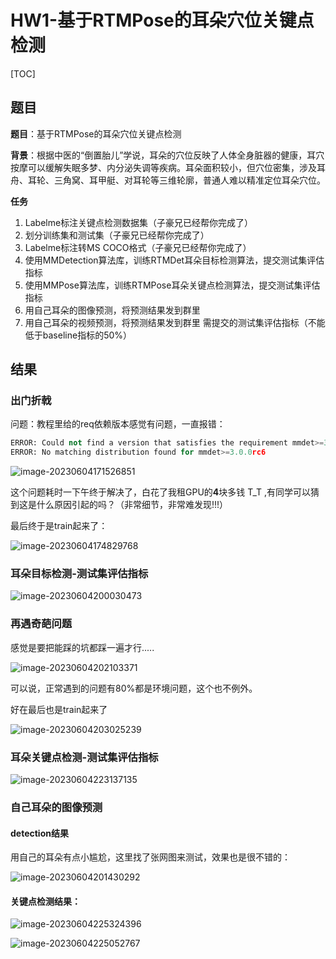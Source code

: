 # HW1-基于RTMPose的耳朵穴位关键点检测

[TOC]

## 题目

**题目**：基于RTMPose的耳朵穴位关键点检测

**背景**：根据中医的“倒置胎儿”学说，耳朵的穴位反映了人体全身脏器的健康，耳穴按摩可以缓解失眠多梦、内分泌失调等疾病。耳朵面积较小，但穴位密集，涉及耳舟、耳轮、三角窝、耳甲艇、对耳轮等三维轮廓，普通人难以精准定位耳朵穴位。



**任务**

1. Labelme标注关键点检测数据集（子豪兄已经帮你完成了）
2. 划分训练集和测试集（子豪兄已经帮你完成了）
3. Labelme标注转MS COCO格式（子豪兄已经帮你完成了）
4. 使用MMDetection算法库，训练RTMDet耳朵目标检测算法，提交测试集评估指标
5. 使用MMPose算法库，训练RTMPose耳朵关键点检测算法，提交测试集评估指标
6. 用自己耳朵的图像预测，将预测结果发到群里
7. 用自己耳朵的视频预测，将预测结果发到群里
   需提交的测试集评估指标（不能低于baseline指标的50%）



## 结果

### 出门折戟

问题：教程里给的req依赖版本感觉有问题，一直报错：

```python
ERROR: Could not find a version that satisfies the requirement mmdet>=3.0.0rc6 (from versions: 0.6.0, 0.6.1, 0.6.2, 1.0rc2, 1.0rc3, 1.0rc4, 2.3.0, 2.4.0, 2.5.0, 2.6.0, 2.7.0, 2.8.0, 2.9.0, 2.10.0, 2.11.0, 2.12.0, 2.13.0, 2.14.0, 2.15.0, 2.15.1, 2.16.0, 2.17.0, 2.18.0, 2.18.1, 2.19.0, 2.19.1, 2.20.0, 2.21.0, 2.22.0, 2.23.0, 2.24.0, 2.24.1, 2.25.0, 2.25.1, 2.25.2, 2.25.3, 2.26.0, 2.27.0, 2.28.0, 2.28.1, 3.0.0rc0, 3.0.0rc1, 3.0.0rc2, 3.0.0rc3, 3.0.0rc4, 3.0.0rc5)
ERROR: No matching distribution found for mmdet>=3.0.0rc6
```

![image-20230604171526851](https://s2.loli.net/2023/06/04/FZTGIxqmvwVt5HS.png)

这个问题耗时一下午终于解决了，白花了我租GPU的**4**块多钱 T_T ,有同学可以猜到这是什么原因引起的吗？（非常细节，非常难发现!!!）

最后终于是train起来了：

![image-20230604174829768](https://s2.loli.net/2023/06/04/JEa5AVOYgmXZRGh.png)

### 耳朵目标检测-测试集评估指标

![image-20230604200030473](https://s2.loli.net/2023/06/04/6cZBx54gCH9pbf1.png)



### 再遇奇葩问题

感觉是要把能踩的坑都踩一遍才行.....

![image-20230604202103371](https://s2.loli.net/2023/06/04/uJWT4YF3yjq17vM.png)

可以说，正常遇到的问题有80%都是环境问题，这个也不例外。

好在最后也是train起来了

![image-20230604203025239](https://s2.loli.net/2023/06/04/HzpTufPki1FXVdE.png)

### 耳朵关键点检测-测试集评估指标

![image-20230604223137135](https://s2.loli.net/2023/06/04/Am3InBEtHT5wqXJ.png)



### 自己耳朵的图像预测

#### detection结果

用自己的耳朵有点小尴尬，这里找了张网图来测试，效果也是很不错的：



![image-20230604201430292](https://s2.loli.net/2023/06/04/lvC57yz2K3SNM8G.png)

#### 关键点检测结果：

![image-20230604225324396](https://s2.loli.net/2023/06/04/K5pcW9tHUfygA6i.png)





![image-20230604225052767](https://s2.loli.net/2023/06/04/TcAYVNbsq6vjkgB.png)

